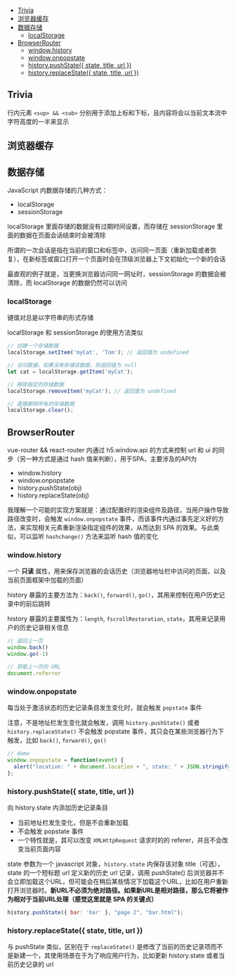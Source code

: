 <!-- MarkdownTOC -->

- [Trivia](#trivia)
- [浏览器缓存](#%E6%B5%8F%E8%A7%88%E5%99%A8%E7%BC%93%E5%AD%98)
- [数据存储](#%E6%95%B0%E6%8D%AE%E5%AD%98%E5%82%A8)
	- [localStorage](#localstorage)
- [BrowserRouter](#browserrouter)
	- [window.history](#windowhistory)
	- [window.onpopstate](#windowonpopstate)
	- [history.pushState\({ state, title, url }\)](#historypushstate-state-title-url-)
	- [history.replaceState\({ state, title, url }\)](#historyreplacestate-state-title-url-)

<!-- /MarkdownTOC -->


## Trivia

行内元素 `<sup> && <sub>` 分别用于添加上标和下标，且内容将会以当前文本流中字符高度的一半来显示


## 浏览器缓存

## 数据存储

JavaScript 内数据存储的几种方式：

- localStorage
- sessionStorage

localStorage 里面存储的数据没有过期时间设置，而存储在 sessionStorage 里面的数据在页面会话结束时会被清除

所谓的一次会话是指在当前的窗口和标签中，访问同一页面（重新加载或者恢复），在新标签或窗口打开一个页面时会在顶级浏览器上下文初始化一个新的会话

最直观的例子就是，当更换浏览器访问同一网址时，sessionStorage 的数据会被清除，而 localStorage 的数据仍然可以访问

### localStorage

键值对总是以字符串的形式存储

localStorage 和 sessionStorage 的使用方法类似

```js
// 创建一个存储数据
localStorage.setItem('myCat', 'Tom'); // 返回值为 undefined

// 访问数据，如果没有存储该数据，则返回值为 null
let cat = localStorage.getItem('myCat');

// 移除指定的存储数据
localStorage.removeItem('myCat'); // 返回值为 undefined

// 直接删除所有的存储数据
localStorage.clear();
```


## BrowserRouter

vue-router && react-router 内通过 h5.window.api 的方式来控制 url 和 ui 的同步（另一种方式是通过 hash 值来判断），用于SPA，主要涉及的API为

- window.history
- window.onpopstate
- history.pushState(obj)
- history.replaceState(obj)

我理解一个可能的实现方案就是：通过配置好的渲染组件及路径，当用户操作导致路径改变时，会触发 `window.onpopstate` 事件，而该事件内通过事先定义好的方法，来实现相关元素重新渲染指定组件的效果，从而达到 SPA 的效果。与此类似，可以监听 `hashchange()` 方法来监听 hash 值的变化

### window.history

一个 **只读** 属性，用来保存浏览器的会话历史（浏览器地址栏中访问的页面，以及当前页面框架中加载的页面）

history 暴露的主要方法为：`back()`, `forward()`, `go()`，其用来控制在用户历史记录中的前后跳转

history 暴露的主要属性为：`length`, `fscrollRestoration`, `state`，其用来记录用户的历史记录相关信息

```js
// 返回上一页
window.back()
window.go(-1)

// 获取上一页的 URL
document.referrer

```

### window.onpopstate

每当处于激活状态的历史记录条目发生变化时，就会触发 `popstate` 事件

注意，不是地址栏发生变化就会触发，调用 `history.pushState()` 或者 `history.replaceState()` 不会触发 popstate 事件，其只会在某些浏览器行为下触发，比如 `back()`, `forward()`, `go()`

```javascript
// demo
window.onpopstate = function(event) {
  alert("location: " + document.location + ", state: " + JSON.stringify(event.state));
};
```

### history.pushState({ state, title, url })

向 history.state 内添加历史记录条目

- 当前地址栏发生变化，但是不会重新加载
- 不会触发 popstate 事件
- 一个特性就是，其可以改变 `XMLHttpRequest` 请求时的的 referer，并且不会改变当前页面内容

state 参数为一个 javascript 对象，`history.state` 内保存该对象
title（可选），state 的一个短标题
url 定义新的历史 url 记录，调用 pushState() 后浏览器并不会立即加载这个URL，但可能会在稍后某些情况下加载这个URL，比如在用户重新打开浏览器时。**新URL不必须为绝对路径。如果新URL是相对路径，那么它将被作为相对于当前URL处理（感觉这里就是 SPA 的关键点）**

```javascript
history.pushState({ bar: 'bar' }, "page 2", "bar.html");
```

### history.replaceState({ state, title, url })

与 pushState 类似，区别在于 `replaceState()`  是修改了当前的历史记录项而不是新建一个，其使用场景在于为了响应用户行为，比如更新 history.state 或者当前历史记录的 url